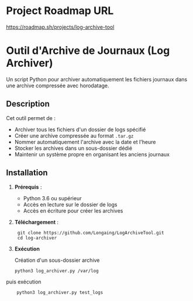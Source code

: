 # Project Roadmap URL

https://roadmap.sh/projects/log-archive-tool


# Outil d'Archive de Journaux (Log Archiver)

Un script Python pour archiver automatiquement les fichiers journaux dans une archive compressée avec horodatage.

## Description

Cet outil permet de :
- Archiver tous les fichiers d'un dossier de logs spécifié
- Créer une archive compressée au format `.tar.gz`
- Nommer automatiquement l'archive avec la date et l'heure
- Stocker les archives dans un sous-dossier dédié
- Maintenir un système propre en organisant les anciens journaux

## Installation

1. **Prérequis** :
   - Python 3.6 ou supérieur
   - Accès en lecture sur le dossier de logs
   - Accès en écriture pour créer les archives

2. **Téléchargement** :
   ```
    git clone https://github.com/Longaing/LogArchiveTool.git
    cd log-archiver
    ```

3. **Exécution**

    Création d'un sous-dossier archive

    ```
    python3 log_archiver.py /var/log
    ```

puis exécution 

```
    python3 log_archiver.py test_logs
```



